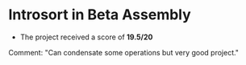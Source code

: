 # Introsort in Beta Assembly

* The project received a score of **19.5/20**

Comment: "Can condensate some operations but very good project."
